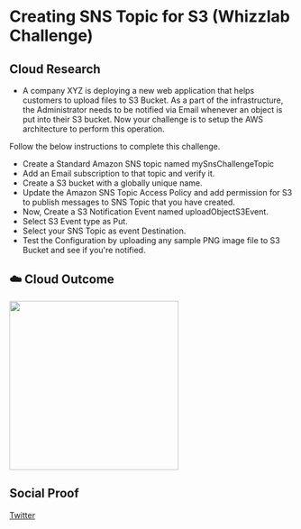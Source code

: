 

# Creating SNS Topic for S3 (Whizzlab Challenge)



## Cloud Research

- A company XYZ is deploying a new web application that helps customers to upload files to S3 Bucket. As a part of the infrastructure, the Administrator needs to be notified via Email whenever an object is put into their S3 bucket. Now your challenge is to setup the AWS architecture to perform this operation. 

Follow the below instructions to complete this challenge.

- Create a Standard Amazon SNS topic named mySnsChallengeTopic
- Add an Email subscription to that topic and verify it.
- Create a S3 bucket with a globally unique name.
- Update the Amazon SNS Topic Access Policy and add permission for S3 to publish messages to SNS Topic that you have created.
- Now, Create a S3 Notification Event named uploadObjectS3Event. 
- Select S3 Event type as Put.
- Select your SNS Topic as event Destination.
- Test the Configuration by uploading any sample PNG image file to S3 Bucket and see if you're notified. 


## ☁️ Cloud Outcome

<img src=https://user-images.githubusercontent.com/99172259/175828303-941fe85e-c533-496c-aa11-1f272a6f014c.png width="300" height="300" />


## Social Proof


[Twitter](https://twitter.com/JoeSeven08/status/1540554568391868418)
